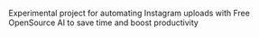 Experimental project for automating Instagram uploads with Free OpenSource AI to save time and boost productivity
